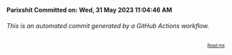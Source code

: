 **Parixshit Committed on: Wed, 31 May 2023 11:04:46 AM** <!-- 30a50a3d-76fc-4c96-a237-1112c211f1aa -->

###### This is an automated commit generated by a GitHub Actions workflow.

<div align="right"><sub><sup><a href="https://github.com/Parixshit/AutoCommit.git">Read me</a></sup></sub></div>
